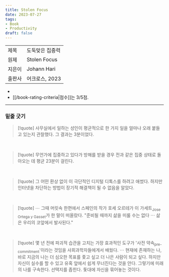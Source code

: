 ```yaml
---
title: Stolen Focus
date: 2023-07-27
tags: 
- Book
- Productivity
draft: false
---
```


| | |
| --- | --- |
| 제목 | 도둑맞은 집중력 |
| 원제 | Stolen Focus |
| 지은이 | Johann Hari |
| 출판사 | 어크로스, 2023 |

- 
- [[/book-rating-criteria|점수]]는 3/5점.



---
### 밑줄 긋기

> [!quote] 사무실에서 일하는 성인이 평균적으로 한 가지 일을 얼마나 오래 붙들고 있는지 관찰했다. 그 결과는 3분이었다.

<BR />

> [!quote] 무언가에 집중하고 있다가 방해를 받을 경우 전과 같은 집중 상태로 돌아오는 데 평균 23분이 걸린다.

<BR />

> [!quote] 그 어떤 환상 없이 이 극단적인 디지털 디톡스를 하려고 애썼다. 하지만 인터넷을 차단하는 방법이 장기적 해결책이 될 수 없음을 알았다.

<BR />

> [!quote] $\cdots$ 그때 머릿속 한편에서 스페인의 작가 호세 오르테가 이 가세트<sub>Jose Ortega y Gasset</sub>가 한 말이 떠올랐다. "준비될 때까지 삶을 미룰 수는 없다 $\cdots$ 삶은 우리의 코앞에서 발사된다."

<BR />

> [!quote] 몇 년 전에 파괴적 습관을 고치는 가장 효과적인 도구가 '사전 약속<sub>pre-commitment</sub>'이라는 것임을 사회과학자들에게서 배웠다. $\cdots$ 현재에 존재하는 나, 바로 지금의 나는 더 심오한 목표를 좇고 싶고 더 나은 사람이 되고 싶다. 하지만 자신이 실수를 할 수 있고 유혹 앞에서 쉽게 무너진다는 것을 안다. 그렇기에 미래의 나를 구속한다. 선택지를 좁힌다. 돛대에 자신을 묶어놓는 것이다.

<BR />